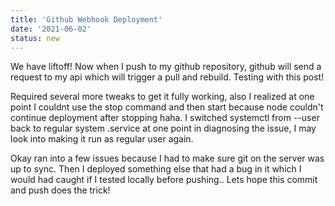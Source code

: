 ```yaml
---
title: 'Github Webhook Deployment'
date: '2021-06-02'
status: new
---
```


We have liftoff! Now when I push to my github repository, github will send a request to my api which will trigger a pull and rebuild. Testing with this post!

Required several more tweaks to get it fully working, also I realized at one point I couldnt use the stop command and then start because node couldn't continue deployment after stopping haha. I switched systemctl from --user back to regular system .service at one point in diagnosing the issue, I may look into making it run as regular user again.

Okay ran into a few issues because I had to make sure git on the server was up to sync. Then I deployed something else that had a bug in it which I would had caught if I tested locally before pushing.. Lets hope this commit and push does the trick!
